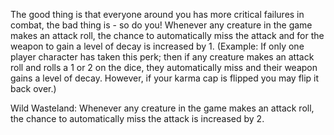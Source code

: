 The good thing is that everyone around you has more critical failures in combat, the bad thing is - so do you! Whenever any creature in the game makes an attack roll, the chance to automatically miss the attack and for the weapon to gain a level of decay is increased by 1. (Example: If only one player character has taken this perk; then if any creature makes an attack roll and rolls a 1 or 2 on the dice, they automatically miss and their weapon gains a level of decay. However, if your karma cap is flipped you may flip it back over.) 

Wild Wasteland: Whenever any creature in the game makes an attack roll, the chance to automatically miss the attack is increased by 2.